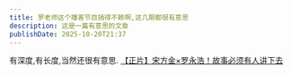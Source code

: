 ```yaml
---
title: 罗老师这个播客节目搞得不赖啊,这几期都很有意思
description: 这是一篇有意思的文章
publishDate: 2025-10-20T21:37
---
```

有深度,有长度,当然还很有意思.
[【正片】宋方金×罗永浩！故事必须有人讲下去](
https://www.bilibili.com/video/BV1ogWqzCEQu/?spm_id_from=888.80997.embed_other.whitelist&t=2.048707&bvid=BV1ogWqzCEQu&vd_source=9148f92bf621dbef2870f05820716644)
